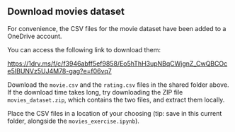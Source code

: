 ## Download movies dataset

For convenience, the CSV files for the movie dataset have been added to a OneDrive account.

You can access the following link to download them:

https://1drv.ms/f/c/f3946abff5ef9858/Eo5hThH3upNBqCWjgnZ_CwQBCOce5IBUNVz5UJ4M78-gag?e=f06vq7

Download the `movie.csv` and the `rating.csv` files in the shared folder above. If the download time takes long, try downloading the ZIP file `movies_dataset.zip`, which contains the two files, and extract them locally.

Place the CSV files in a location of your choosing (tip: save in this current folder, alongside the `movies_exercise.ipynb`).
